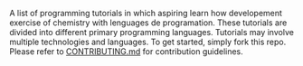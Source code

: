 A list of programming tutorials in which aspiring learn how developement exercise of chemistry with lenguages de programation. These tutorials are divided into different primary programming languages. Tutorials may involve multiple technologies and languages.
To get started, simply fork this repo. Please refer to [CONTRIBUTING.md](Contributing.md) for contribution guidelines.
